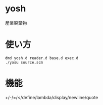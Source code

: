 # yosh
産業廃棄物

# 使い方

```
dmd yosh.d reader.d base.d exec.d
./yosu source.scm
```




# 機能

+/-/=/</define/lambda/display/newline/quote
